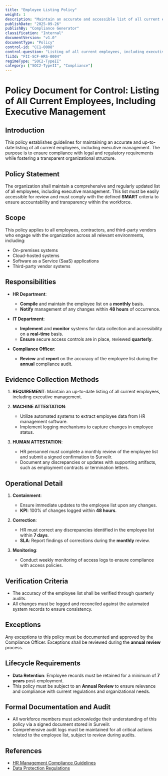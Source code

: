 ```yaml
---
title: "Employee Listing Policy"
weight: 1
description: "Maintain an accurate and accessible list of all current employees, including executive management, to ensure compliance and transparency."
publishDate: "2025-09-26"
publishBy: "Compliance Generator"
classification: "Internal"
documentVersion: "v1.0"
documentType: "Policy"
control-id: "CC1-0008"
control-question: "Listing of all current employees, including executive management"
fiiId: "FII-SCF-HRS-0004"
regimeType: "SOC2-TypeII"
category: ["SOC2-TypeII", "Compliance"]
---
```


# Policy Document for Control: Listing of All Current Employees, Including Executive Management

## Introduction
This policy establishes guidelines for maintaining an accurate and up-to-date listing of all current employees, including executive management. The purpose is to ensure compliance with legal and regulatory requirements while fostering a transparent organizational structure. 

## Policy Statement
The organization shall maintain a comprehensive and regularly updated list of all employees, including executive management. This list must be easily accessible for review and must comply with the defined **SMART** criteria to ensure accountability and transparency within the workforce.

## Scope
This policy applies to all employees, contractors, and third-party vendors who engage with the organization across all relevant environments, including:
- On-premises systems
- Cloud-hosted systems
- Software as a Service (SaaS) applications
- Third-party vendor systems

## Responsibilities
- **HR Department**: 
  - **Compile** and maintain the employee list on a **monthly** basis.
  - **Notify** management of any changes within **48 hours** of occurrence.

- **IT Department**: 
  - **Implement** and **monitor** systems for data collection and accessibility on a **real-time** basis.
  - **Ensure** secure access controls are in place, reviewed **quarterly**.

- **Compliance Officer**: 
  - **Review** and **report** on the accuracy of the employee list during the **annual** compliance audit.

## Evidence Collection Methods
1. **REQUIREMENT**: Maintain an up-to-date listing of all current employees, including executive management.
   
2. **MACHINE ATTESTATION**: 
   - Utilize automated systems to extract employee data from HR management software.
   - Implement logging mechanisms to capture changes in employee status.

3. **HUMAN ATTESTATION**: 
   - HR personnel must complete a monthly review of the employee list and submit a signed confirmation to Surveilr.
   - Document any discrepancies or updates with supporting artifacts, such as employment contracts or termination letters.

## Operational Detail
1. **Containment**:
   - Ensure immediate updates to the employee list upon any changes.
   - **KPI**: 100% of changes logged within **48 hours**.

2. **Correction**:
   - HR must correct any discrepancies identified in the employee list within **7 days**.
   - **SLA**: Report findings of corrections during the **monthly** review.

3. **Monitoring**:
   - Conduct weekly monitoring of access logs to ensure compliance with access policies.

## Verification Criteria
- The accuracy of the employee list shall be verified through quarterly audits.
- All changes must be logged and reconciled against the automated system records to ensure consistency.

## Exceptions
Any exceptions to this policy must be documented and approved by the Compliance Officer. Exceptions shall be reviewed during the **annual review** process.

## Lifecycle Requirements
- **Data Retention**: Employee records must be retained for a minimum of **7 years** post-employment.
- This policy must be subject to an **Annual Review** to ensure relevance and compliance with current regulations and organizational needs.

## Formal Documentation and Audit
- All workforce members must acknowledge their understanding of this policy via a signed document stored in Surveilr.
- Comprehensive audit logs must be maintained for all critical actions related to the employee list, subject to review during audits.

## References
- [HR Management Compliance Guidelines](https://www.example.com/hr-compliance)
- [Data Protection Regulations](https://www.example.com/data-protection)